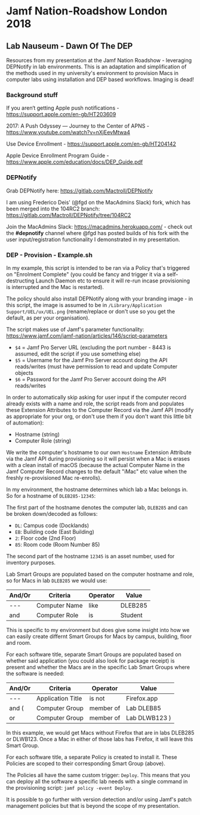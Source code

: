 # Jamf Nation-Roadshow London 2018
## Lab Nauseum - Dawn Of The DEP

Resources from my presentation at the Jamf Nation Roadshow - leveraging DEPNotify in lab environments. This is an adaptation and simplification of the methods used in my university's environment to provision Macs in computer labs using installation and DEP based workflows. Imaging is dead!

### Background stuff ###

If you aren‘t getting Apple push notifications - https://support.apple.com/en-gb/HT203609

2017: A Push Odyssey — Journey to the Center of APNS - https://www.youtube.com/watch?v=nXjEevMtwa4

Use Device Enrollment - https://support.apple.com/en-gb/HT204142

Apple Device Enrollment Program Guide - https://www.apple.com/education/docs/DEP_Guide.pdf

### DEPNotify ###

Grab DEPNotify here: https://gitlab.com/Mactroll/DEPNotify

I am using Frederico Deis' (@fgd on the MacAdmins Slack) fork, which has been merged into the 104RC2 branch: https://gitlab.com/Mactroll/DEPNotify/tree/104RC2 

Join the MacAdmins Slack: https://macadmins.herokuapp.com/ - check out the __#depnotify__ channel where @fgd has posted builds of his fork with the user input/registration functionality I demonstrated in my presentation.

### DEP - Provision - Example.sh ###

In my example, this script is intended to be ran via a Policy that's triggered on "Enrolment Complete" (you could be fancy and trigger it via a self-destructing Launch Daemon etc to ensure it will re-run incase provisioning is interrupted and the Mac is restarted).

The policy should also install DEPNotify along with your branding image - in this script, the image is assumed to be in `/Library/Application Support/UEL/ux/UEL.png` (rename/replace or don't use so you get the default, as per your organisation).

The script makes use of Jamf's parameter functionality: https://www.jamf.com/jamf-nation/articles/146/script-parameters

- `$4` = Jamf Pro Server URL (excluding the port number - 8443 is assumed, edit the script if you use something else)
- `$5` = Username for the Jamf Pro Server account doing the API reads/writes (must have permission to read and update Computer objects
- `$6` = Password for the Jamf Pro Server account doing the API reads/writes

In order to automatically skip asking for user input if the computer record already exists with a name and role, the script reads from and populates these Extension Attributes to the Computer Record via the Jamf API (modify as appropriate for your org, or don't use them if you don't want this little bit of automation):

- Hostname (string)
- Computer Role (string)

We write the computer's hostname to our own `Hostname` Extension Attribute via the Jamf API during provisioning so it will persist when a Mac is erases with a clean install of macOS (because the actual Computer Name in the Jamf Computer Record changes to the default "iMac" etc value when the freshly re-provisioned Mac re-enrolls).

In my environment, the hostname determines which lab a Mac belongs in. So for a hostname of `DLEB285-12345`:

The first part of the hostname denotes the computer lab, `DLEB285` and can be broken down/decoded as follows:

- `DL`: Campus code (Docklands)
- `EB`: Building code (East Building)
- `2`: Floor code (2nd Floor)
- `85`: Room code (Room Number 85)

The second part of the hostname `12345` is an asset number, used for inventory purposes.

Lab Smart Groups are populated based on the computer hostname and role, so for Macs in lab `DLEB285` we would use:

And/Or | Criteria | Operator | Value
--- | --- | --- | ---
--- | Computer Name | like | DLEB285
and | Computer Role | is | Student

This is specific to my environment but does give some insight into how we can easily create differnt Smart Groups for Macs by campus, building, floor and room.

For each software title, separate Smart Groups are populated based on whether said application (you could also look for package receipt) is present and whether the Macs are in the specific Lab Smart Groups where the software is needed:

And/Or | Criteria | Operator | Value
--- | --- | --- | ---
--- | Application Title | is not | Firefox.app
and ( | Computer Group | member of | Lab DLEB85
or | Computer Group | member of | Lab DLWB123 )

In this example, we would get Macs without Firefox that are in labs DLEB285 or DLWB123. Once a Mac in either of those labs has Firefox, it will leave this Smart Group.

For each software title, a separate Policy is created to install it. These Policies are scoped to their corresponding Smart Group (above).

The Policies all have the same custom trigger: `Deploy`. This means that you can deploy all the software a specific lab needs with a single command in the provisioning script: `jamf policy -event Deploy`.

It is possible to go further with version detection and/or using Jamf's patch management policies but that is beyond the scope of my presentation.

